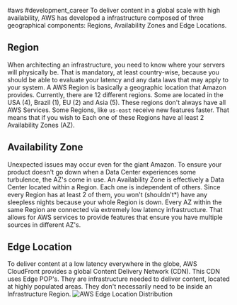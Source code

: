 #aws #development_career 
To deliver content in a global scale with high availability, AWS has developed a infrastructure composed of three geographical components: Regions, Availability Zones and Edge Locations.

## Region
When architecting an infrastructure, you need to know where your servers will physically be. That is mandatory, at least country-wise, because you should be able to evaluate your latency and any data laws that may apply to your system. 
A AWS Region is basically a geographic location that Amazon provides. Currently, there are 12 different regions. Some are located in the USA (4), Brazil (1), EU (2) and Asia (5). These regions don't always have all AWS Services. Some Regions, like `us-east` receive new features faster. That means that if you wish to 
Each one of these Regions have al least 2 Availability Zones (AZ).

## Availability Zone 
Unexpected issues may occur even for the giant Amazon. To ensure your product doesn't go down when a Data Center experiences some turbulence, the AZ's come in use. An Availability Zone is effectively a Data Center located within a Region. Each one is independent of others. Since every Region has at least 2 of them, you won't (shouldn't*) have any sleepless nights because your whole Region is down.
Every AZ within the same Region are connected via extremely low latency infrastructure. That allows for AWS services to provide features that ensure you have multiple sources in different AZ's. 

## Edge Location
To deliver content at a low latency everywhere in the globe, AWS CloudFront provides a global Content Delivery Network (CDN). This CDN uses Edge POP's. They are infrastructure needed to deliver content, located at highly populated areas. They don't necessarily need to be inside an Infrastructure Region.
![AWS Edge Location Distribution](https://filedb.experts-exchange.com/incoming/2015/07_w29/923433/homepage-global-infrastructure-map.png)

